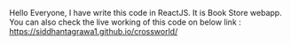 Hello Everyone,
    I have write this code in ReactJS.
    It is Book Store webapp.
    You can also check the live working of this code on below link : 
    https://siddhantagrawa1.github.io/crossworld/
    
